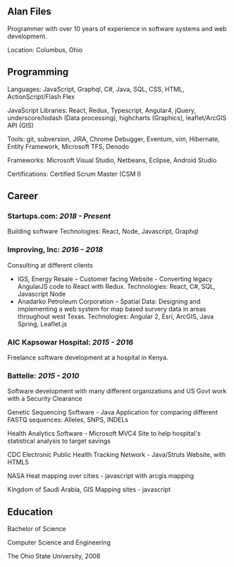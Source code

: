 ## Alan Files
Programmer with over 10 years of experience in software systems and web development.

Location: Columbus, Ohio

## Programming
Languages: JavaScript, Graphql, C#, Java, SQL, CSS, HTML, ActionScript/Flash Flex

JavaScript Libraries:  React, Redux, Typescript, Angular4, jQuery, underscore/lodash (Data processing), highcharts (Graphics), leaflet/ArcGIS API (GIS)

Tools: git, subversion, JIRA, Chrome Debugger, Eventum, vim, Hibernate, Entity Framework, Microsoft TFS, Denodo

Frameworks: Microsoft Visual Studio, Netbeans, Eclipse, Android Studio

Certifications: Certified Scrum Master (CSM I)


## Career
### **Startups.com**: _2018 - Present_
Building software
Technologies: React, Node, Javascript, Graphql

### **Improving, Inc**: _2016 - 2018_
Consulting at different clients
* IGS, Energy Resale – Customer facing Website - Converting legacy AngularJS code to React with Redux.
  Technologies: React, C#, SQL, Javascript Node
* Anadarko Petroleum Corporation – Spatial Data:  Designing and implementing a web system for map based survery data in areas throughout west Texas.
  Technologies: Angular 2, Esri, ArcGIS, Java Spring, Leaflet.js


### **AIC Kapsowar Hospital**: _2015 - 2016_
Freelance software development at a hospital in Kenya.


### **Battelle**: _2015 - 2010_
Software development with many different organizations and US Govt work with a Security Clearance 

Genetic Sequencing Software - Java Application for comparing different FASTQ sequences: Alleles, SNPS, INDELs

Health Analytics Software - Microsoft MVC4 Site to help hospital's statistical analysis to target savings

CDC Electronic Public Health Tracking Network - Java/Struts Website, with HTML5

NASA Heat mapping over cities - javascript with arcgis mapping

Kingdom of Saudi Arabia, GIS Mapping sites - javascript 


## Education
Bachelor of Science

Computer Science and Engineering

The Ohio State University, 2008

